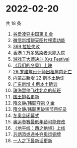 # 2022-02-20

共 18 条

<!-- BEGIN ZHIHUSEARCH -->
<!-- 最后更新时间 Sun Feb 20 2022 10:01:50 GMT+0800 (China Standard Time) -->
1. [谷爱凌夺中国第 8 金](https://www.zhihu.com/search?q=谷爱凌)
1. [微信新增聊天图片搜索功能](https://www.zhihu.com/search?q=微信聊天图片搜索)
1. [369 拉扯失败](https://www.zhihu.com/search?q=tes)
1. [香港 1 万多感染者未能入院](https://www.zhihu.com/search?q=香港疫情)
1. [游戏王大师决斗 Xyz Festival](https://www.zhihu.com/search?q=游戏王)
1. [《我们的冬奥》上映](https://www.zhihu.com/search?q=我们的冬奥)
1. [26 岁建筑设计师出租屋内死亡](https://www.zhihu.com/search?q=26岁建筑设计师)
1. [内蒙古新增 22 例本土确诊](https://www.zhihu.com/search?q=内蒙古新增)
1. [广东新增 4 例本土确诊](https://www.zhihu.com/search?q=广东新增)
1. [珠海暂停飞往北京的航班](https://www.zhihu.com/search?q=珠海疫情)
1. [国王排名更新](https://www.zhihu.com/search?q=国王排名)
1. [隋文静/韩聪夺第 9 金](https://www.zhihu.com/search?q=隋文静/韩聪)
1. [隋文静/韩聪再破短节目纪录](https://www.zhihu.com/search?q=隋文静/韩聪)
1. [冬奥会闭幕式](https://www.zhihu.com/search?q=冬奥会闭幕式)
1. [奥运参赛最低年龄可能修改](https://www.zhihu.com/search?q=奥运最低年龄限制)
1. [《地平线：西之绝境》上线](https://www.zhihu.com/search?q=地平线西之绝境)
1. [苏炳添或递补夺奥运铜牌](https://www.zhihu.com/search?q=苏炳添)
1. [一人之下最新话更新](https://www.zhihu.com/search?q=一人之下)
<!-- END ZHIHUSEARCH -->
